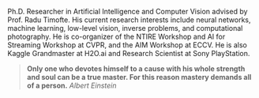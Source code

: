 Ph.D. Researcher in Artificial Intelligence and Computer Vision advised by Prof. Radu Timofte. His current research interests include neural networks, machine learning, low-level vision, inverse problems, and computational photography. He is co-organizer of the NTIRE Workshop and AI for Streaming Workshop at CVPR, and the AIM Workshop at ECCV. He is also Kaggle Grandmaster at H2O.ai and Research Scientist at Sony PlayStation.

> **Only one who devotes himself to a cause with his whole strength and soul can be a true master. For this reason mastery demands all of a person.** *Albert Einstein*
